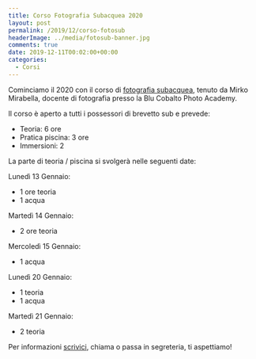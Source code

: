 ```yaml
---
title: Corso Fotografia Subacquea 2020
layout: post
permalink: /2019/12/corso-fotosub
headerImage: ../media/fotosub-banner.jpg
comments: true
date: 2019-12-11T00:02:00+00:00
categories:
  - Corsi
---
```


Cominciamo il 2020 con il corso di [fotografia subacquea](/didattica-fotografia-subacquea/), tenuto da Mirko Mirabella, docente di fotografia presso la Blu Cobalto Photo Academy.

Il corso è aperto a tutti i possessori di brevetto sub e prevede:

- Teoria: 6 ore
- Pratica piscina: 3 ore
- Immersioni: 2

La parte di teoria / piscina si svolgerà nelle seguenti date:

Lunedì 13 Gennaio:

- 1 ore teoria
- 1 acqua

Martedì 14 Gennaio:

- 2 ore teoria

Mercoledì 15 Gennaio:

- 1 acqua

Lunedì 20 Gennaio:

- 1 teoria
- 1 acqua

Martedì 21 Gennaio:

- 2 teoria

Per informazioni [scrivici](/contattaci), chiama o passa in segreteria, ti aspettiamo!
